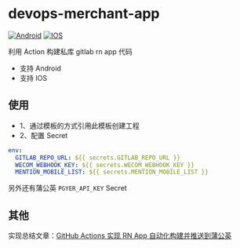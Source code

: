 # devops-merchant-app

[![Android](https://github.com/RootLinkFE/devops-merchant-app/actions/workflows/manually-build-android.yml/badge.svg)](https://github.com/RootLinkFE/devops-merchant-app/actions/workflows/manually-build-android.yml)
[![IOS](https://github.com/RootLinkFE/devops-merchant-app/actions/workflows/manually-build-ios.yml/badge.svg)](https://github.com/RootLinkFE/devops-merchant-app/actions/workflows/manually-build-ios.yml)

利用 Action 构建私库 gitlab rn app 代码

- 支持 Android
- 支持 IOS

## 使用

- 1、通过模板的方式引用此模板创建工程
- 2、配置 Secret

```yaml
env:
  GITLAB_REPO_URL: ${{ secrets.GITLAB_REPO_URL }}
  WECOM_WEBHOOK_KEY: ${{ secrets.WECOM_WEBHOOK_KEY }}
  MENTION_MOBILE_LIST: ${{ secrets.MENTION_MOBILE_LIST }}
```

另外还有蒲公英 `PGYER_API_KEY` Secret

## 其他

实现总结文章：[GitHub Actions 实现 RN App 自动化构建并推送到蒲公英](https://github.com/giscafer/blog/issues/53)
